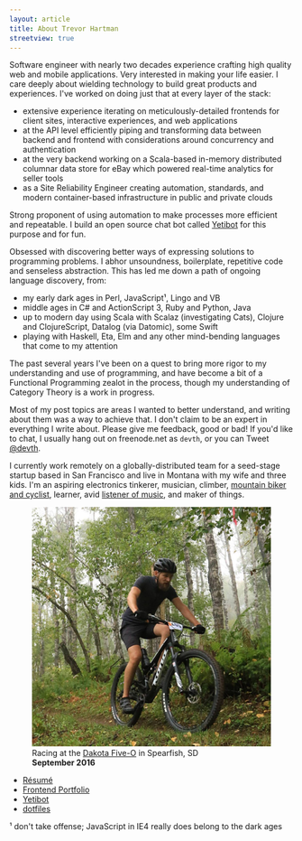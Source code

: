 ```yaml
---
layout: article
title: About Trevor Hartman
streetview: true
---
```


Software engineer with nearly two decades experience crafting high quality web
and mobile applications. Very interested in making your life easier. I care
deeply about wielding technology to build great products and experiences. I've
worked on doing just that at every layer of the stack:

- extensive experience iterating on meticulously-detailed frontends for client
  sites, interactive experiences, and web applications
- at the API level efficiently piping and transforming data between backend and
  frontend with considerations around concurrency and authentication
- at the very backend working on a Scala-based in-memory distributed columnar
  data store for eBay which powered real-time analytics for seller tools
- as a Site Reliability Engineer creating automation, standards, and
  modern container-based infrastructure in public and private clouds

Strong proponent of using automation to make processes more efficient and
repeatable. I build an open source chat bot called
[Yetibot](https://github.com/devth/yetibot) for this purpose and for fun.

Obsessed with discovering better ways of expressing solutions to programming
problems. I abhor unsoundness, boilerplate, repetitive code and senseless
abstraction. This has led me down a path of ongoing language discovery, from:

- my early dark ages in Perl, JavaScript¹, Lingo and VB
- middle ages in C# and ActionScript 3, Ruby and Python, Java
- up to modern day using Scala with Scalaz (investigating Cats), Clojure and
  ClojureScript, Datalog (via Datomic), some Swift
- playing with Haskell, Eta, Elm and any other mind-bending languages that come
  to my attention

The past several years I've been on a quest to bring more rigor to my
understanding and use of programming, and have become a bit of a Functional
Programming zealot in the process, though my understanding of Category Theory is
a work in progress.

Most of my post topics are areas I wanted to better understand, and writing
about them was a way to achieve that. I don't claim to be an expert in
everything I write about. Please give me feedback, good or bad! If you'd like to
chat, I usually hang out on freenode.net as `devth`, or you can Tweet
[@devth](https://twitter.com/devth).

I currently work remotely on a globally-distributed team for a seed-stage
startup based in San Francisco and live in Montana with my wife and three kids.
I'm an aspiring electronics tinkerer, musician, climber, [mountain biker and
cyclist](https://www.strava.com/athletes/devth), learner, avid [listener of
music](https://www.last.fm/user/trevorhartman), and maker of things.

<figure>
  <img src="/images/dakota-50.jpg" alt="Dakota 50" />
  <figcaption>
    Racing at the <a href="http://www.dakotafiveo.com/">Dakota Five-O</a> in
    Spearfish, SD<br>
    <strong>September 2016</strong>
  </figcaption>
</figure>

- [Résumé](Trevor-Hartman-resume.pdf)
- [Frontend Portfolio](http://cargocollective.com/devth)
- [Yetibot](https://github.com/devth/yetibot)
- [dotfiles](https://github.com/devth/dotfiles)

¹ don't take offense; JavaScript in IE4 really does belong to the dark ages
